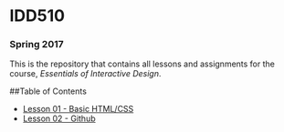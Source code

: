 # IDD510
### Spring 2017

This is the repository that contains all lessons and assignments for the course, _Essentials of Interactive Design_. 

##Table of Contents

* [Lesson 01 - Basic HTML/CSS](lessons/Lesson-01.md)
* [Lesson 02 - Github](lessons/lesson-02.md)

